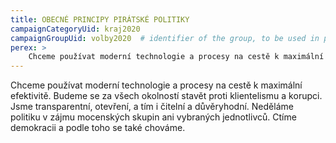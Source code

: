 ```yaml
---
title: OBECNÉ PRINCIPY PIRÁTSKÉ POLITIKY 
campaignCategoryUid: kraj2020
campaignGroupUid: volby2020  # identifier of the group, to be used in program point
perex: > 
    Chceme používat moderní technologie a procesy na cestě k maximální efektivitě. Budeme se za všech okolností stavět proti klientelismu a korupci. Jsme transparentní, otevření, a tím i čitelní a důvěryhodní. Neděláme politiku v zájmu mocenských skupin ani vybraných jednotlivců. Ctíme demokracii a podle toho se také chováme.
---
```


Chceme používat moderní technologie a procesy na cestě k maximální efektivitě. Budeme se za všech okolností stavět proti klientelismu a korupci. Jsme transparentní, otevření, a tím i čitelní a důvěryhodní. Neděláme politiku v zájmu mocenských skupin ani vybraných jednotlivců. Ctíme demokracii a podle toho se také chováme.
